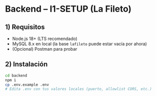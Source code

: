 # Backend – I1-SETUP (La Fileto)

## 1) Requisitos
- Node.js 18+ (LTS recomendado)
- MySQL 8.x en local (la base `lafileto` puede estar vacía por ahora)
- (Opcional) Postman para probar

## 2) Instalación
```bash
cd backend
npm i
cp .env.example .env
# Edita .env con tus valores locales (puerto, allowlist CORS, etc.)
